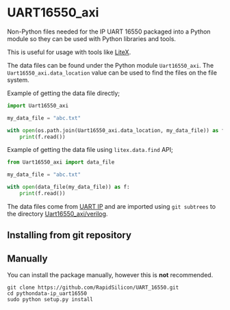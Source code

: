 # UART16550_axi

Non-Python  files needed for the IP UART 16550 packaged into a Python module so they can be used with Python libraries and tools.

This is useful for usage with tools like [LiteX](https://github.com/enjoy-digital/litex.git).

The data files can be found under the Python module `Uart16550_axi`. The
`Uart16550_axi.data_location` value can be used to find the files on the file
system.

Example of getting the data file directly;
```python
import Uart16550_axi

my_data_file = "abc.txt"

with open(os.path.join(Uart16550_axi.data_location, my_data_file)) as f:
    print(f.read())
```

Example of getting the data file using `litex.data.find` API;
```python
from Uart16550_axi import data_file

my_data_file = "abc.txt"

with open(data_file(my_data_file)) as f:
    print(f.read())
```


The data files come from [UART IP](https://github.com/RapidSilicon/UART_16550)
and are imported using `git subtrees` to the directory
[Uart16550_axi/verilog](Uart16550_axi/verilog).


## Installing from git repository

## Manually

You can install the package manually, however this is **not** recommended.

```
git clone https://github.com/RapidSilicon/UART_16550.git
cd pythondata-ip_uart16550
sudo python setup.py install
```
